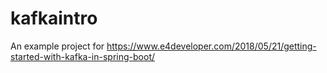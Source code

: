 # kafkaintro
An example project for https://www.e4developer.com/2018/05/21/getting-started-with-kafka-in-spring-boot/
